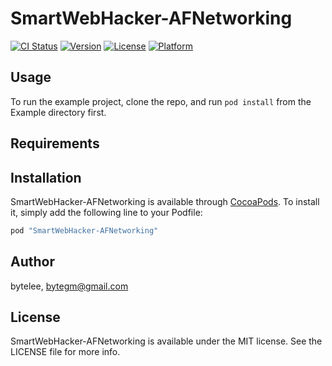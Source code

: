 # SmartWebHacker-AFNetworking

[![CI Status](http://img.shields.io/travis/bytelee/SmartWebHacker-AFNetworking.svg?style=flat)](https://travis-ci.org/bytelee/SmartWebHacker-AFNetworking)
[![Version](https://img.shields.io/cocoapods/v/SmartWebHacker-AFNetworking.svg?style=flat)](http://cocoapods.org/pods/SmartWebHacker-AFNetworking)
[![License](https://img.shields.io/cocoapods/l/SmartWebHacker-AFNetworking.svg?style=flat)](http://cocoapods.org/pods/SmartWebHacker-AFNetworking)
[![Platform](https://img.shields.io/cocoapods/p/SmartWebHacker-AFNetworking.svg?style=flat)](http://cocoapods.org/pods/SmartWebHacker-AFNetworking)

## Usage

To run the example project, clone the repo, and run `pod install` from the Example directory first.

## Requirements

## Installation

SmartWebHacker-AFNetworking is available through [CocoaPods](http://cocoapods.org). To install
it, simply add the following line to your Podfile:

```ruby
pod "SmartWebHacker-AFNetworking"
```

## Author

bytelee, bytegm@gmail.com

## License

SmartWebHacker-AFNetworking is available under the MIT license. See the LICENSE file for more info.
